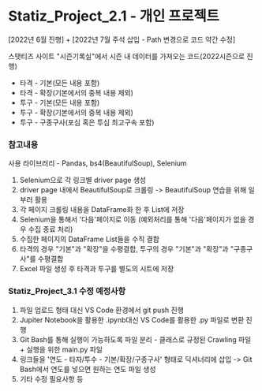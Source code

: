 # Statiz_Project_2.1 - 개인 프로젝트
[2022년 6월 진행] + [2022년 7월 주석 삽입 - Path 변경으로 코드 약간 수정]

스탯티즈 사이트 "시즌기록실"에서 시즌 내 데이터를 가져오는 코드(2022시즌으로 진행)
- 타격 - 기본(모든 내용 포함)
- 타격 - 확장(기본에서의 중복 내용 제외)
- 투구 - 기본(모든 내용 포함)
- 투구 - 확장(기본에서의 중복 내용 제외)
- 투구 - 구종구사(포심 혹은 투심 최고구속 포함)

### 참고내용
사용 라이브러리 - Pandas, bs4(BeautifulSoup), Selenium
1. Selenium으로 각 링크별 driver page 생성
2. driver page 내에서 BeautifulSoup로 크롤링 -> BeautifulSoup 연습을 위해 일부러 활용
3. 각 페이지 크롤링 내용을 DataFrame화 한 후 List에 저장
4. Selenium을 통해서 '다음'페이지로 이동 (예외처리를 통해 '다음'페이지가 없을 경우 수집 종료 처리)
5. 수집한 페이지의 DataFrame List들을 수직 결합
6. 타격의 경우 "기본"과 "확장"을 수평결합, 투구의 경우 "기본"과 "확장"과 "구종구사"를 수평결합
7. Excel 파일 생성 후 타격과 투구를 별도의 시트에 저장

### Statiz_Project_3.1 수정 예정사항
1. 파일 업로드 형태 대신 VS Code 환경에서 git push 진행
2. Jupiter Notebook을 활용한 .ipynb대신 VS Code를 활용한 .py 파일로 변환 진행
3. Git Bash를 통해 실행이 가능하도록 파일 분리 - 클래스로 규정된 Crawling 파일 + 실행을 위한 main.py 파일
4. 링크들을 '연도 - 타자/투수 - 기본/확장/구종구사' 형태로 딕셔너리에 삽입 -> Git Bash에서 연도를 넣으면 원하는 연도 파일 생성
5. 기타 수정 필요사항 등

